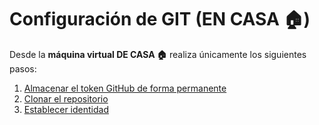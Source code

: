 # Configuración de GIT (EN CASA 🏠)

Desde la **máquina virtual DE CASA 🏠** realiza únicamente los siguientes pasos:

1. [Almacenar el token GitHub de forma permanente](git-setup.md#almacenar-el-token-github-de-forma-permanente)
2. [Clonar el repositorio](git-setup.md#clonar-el-repositorio)
3. [Establecer identidad](git-setup.md#establecer-identidad)
